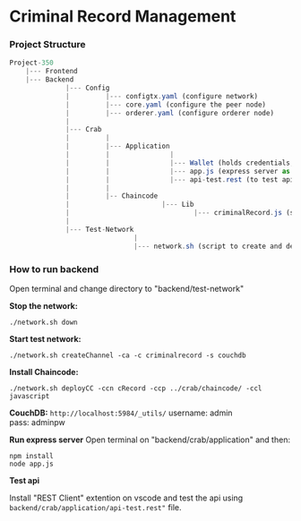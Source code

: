 # Criminal Record Management

### Project Structure
```js
Project-350
    |--- Frontend
    |--- Backend
              |--- Config
              |         |--- configtx.yaml (configure network)
              |         |--- core.yaml (configure the peer node)
              |         |--- orderer.yaml (configure orderer node)
              |
              |--- Crab
              |         |
              |         |--- Application
              |         |               |
              |         |               |--- Wallet (holds credentials, such as private keys and certificates)
              |         |               |--- app.js (express server as api)
              |         |               |--- api-test.rest (to test api)
              |         |
              |         |-- Chaincode
              |                       |--- Lib
              |                               |--- criminalRecord.js (smart contract)
              |
              |--- Test-Network
                               |
                               |--- network.sh (script to create and deploy channel and chaincode)
```


### How to run backend

Open terminal and change directory to "backend/test-network"

**Stop the network:**

```
./network.sh down
```

**Start test network:**

```
./network.sh createChannel -ca -c criminalrecord -s couchdb
```

**Install Chaincode:**

```
./network.sh deployCC -ccn cRecord -ccp ../crab/chaincode/ -ccl javascript
```

**CouchDB:**
`http://localhost:5984/_utils/`
username: admin <br>
pass: adminpw <br>

**Run express server**
Open terminal on "backend/crab/application" and then:

```
npm install
node app.js
```

**Test api** <br>

Install "REST Client" extention on vscode and test the api using ```backend/crab/application/api-test.rest"``` file.
